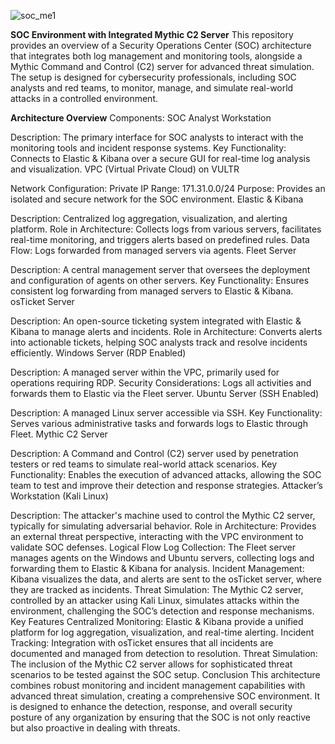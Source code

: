 ![soc_me1](https://github.com/user-attachments/assets/56c6d05b-e0f0-4f50-b8d1-3a4c252b770a)


**SOC Environment with Integrated Mythic C2 Server**
This repository provides an overview of a Security Operations Center (SOC) architecture that integrates both log management and monitoring tools, alongside a Mythic Command and Control (C2) server for advanced threat simulation. The setup is designed for cybersecurity professionals, including SOC analysts and red teams, to monitor, manage, and simulate real-world attacks in a controlled environment.

**Architecture Overview**
Components:
SOC Analyst Workstation

Description: The primary interface for SOC analysts to interact with the monitoring tools and incident response systems.
Key Functionality: Connects to Elastic & Kibana over a secure GUI for real-time log analysis and visualization.
VPC (Virtual Private Cloud) on VULTR

Network Configuration:
Private IP Range: 171.31.0.0/24
Purpose: Provides an isolated and secure network for the SOC environment.
Elastic & Kibana

Description: Centralized log aggregation, visualization, and alerting platform.
Role in Architecture: Collects logs from various servers, facilitates real-time monitoring, and triggers alerts based on predefined rules.
Data Flow: Logs forwarded from managed servers via agents.
Fleet Server

Description: A central management server that oversees the deployment and configuration of agents on other servers.
Key Functionality: Ensures consistent log forwarding from managed servers to Elastic & Kibana.
osTicket Server

Description: An open-source ticketing system integrated with Elastic & Kibana to manage alerts and incidents.
Role in Architecture: Converts alerts into actionable tickets, helping SOC analysts track and resolve incidents efficiently.
Windows Server (RDP Enabled)

Description: A managed server within the VPC, primarily used for operations requiring RDP.
Security Considerations: Logs all activities and forwards them to Elastic via the Fleet server.
Ubuntu Server (SSH Enabled)

Description: A managed Linux server accessible via SSH.
Key Functionality: Serves various administrative tasks and forwards logs to Elastic through Fleet.
Mythic C2 Server

Description: A Command and Control (C2) server used by penetration testers or red teams to simulate real-world attack scenarios.
Key Functionality: Enables the execution of advanced attacks, allowing the SOC team to test and improve their detection and response strategies.
Attacker’s Workstation (Kali Linux)

Description: The attacker's machine used to control the Mythic C2 server, typically for simulating adversarial behavior.
Role in Architecture: Provides an external threat perspective, interacting with the VPC environment to validate SOC defenses.
Logical Flow
Log Collection: The Fleet server manages agents on the Windows and Ubuntu servers, collecting logs and forwarding them to Elastic & Kibana for analysis.
Incident Management: Kibana visualizes the data, and alerts are sent to the osTicket server, where they are tracked as incidents.
Threat Simulation: The Mythic C2 server, controlled by an attacker using Kali Linux, simulates attacks within the environment, challenging the SOC’s detection and response mechanisms.
Key Features
Centralized Monitoring: Elastic & Kibana provide a unified platform for log aggregation, visualization, and real-time alerting.
Incident Tracking: Integration with osTicket ensures that all incidents are documented and managed from detection to resolution.
Threat Simulation: The inclusion of the Mythic C2 server allows for sophisticated threat scenarios to be tested against the SOC setup.
Conclusion
This architecture combines robust monitoring and incident management capabilities with advanced threat simulation, creating a comprehensive SOC environment. It is designed to enhance the detection, response, and overall security posture of any organization by ensuring that the SOC is not only reactive but also proactive in dealing with threats.
